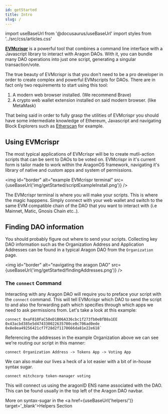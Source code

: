 ```yaml
---
id: getStarted
title: Intro
slug: /
---
```

import useBaseUrl from '@docusaurus/useBaseUrl'
import styles from '../src/css/articles.css'


[**EVMcrispr**](https://evm-crispr.blossom.software/) is a powerful tool that combines a command line interface with a Javascript library to interact with Aragon DAOs. With it, you can bundle many DAO operations into just one script, generating a singular transaction/vote.

The true beauty of EVMcrispr is that you don't need to be a pro developer in order to create complex and powerful EVMscripts for DAOs. There are in fact only two requirements to start using this tool:

1. A modern web browser installed. (We recommend Brave)
2. A crypto web wallet extension installed on said modern browser. (like MetaMask)

That being said in order to fully grasp the utilities of EVMcrispr you should have some intermediate knowledge of Ethereum, Javascript and navigating Block Explorers such as [Etherscan](https://etherscan.io) for example.


## Using EVMcrispr

The most typical applications of EVMcrispr will be to create mutli-action scripts that can be sent to DAOs to be voted on. EVMcrispr in it's current form is tailor made to work within the AragonOS framework, navigating it's library of native and custom apps and system of permissions.


<img id="border" alt="example EVMcrispr terminal" src={useBaseUrl('img/getStarted/scriptExampleInstall.png')} />

The EVMcrispr terminal is where you will make your scripts. This is where the magic happpens. Simply connect with your web wallet and switch to the same EVM compatible chain of the DAO that you want to interact with (i.e Mainnet, Matic, Gnosis Chain etc..).

## Finding DAO information

You should probably figure out where to send your scripts. Collecting key DAO information such as the Organization Address and Application Addresses can be found in a typical Aragon DAO from the `Organization` page.

<img id="border" alt="navigating the aragon DAO" src={useBaseUrl('img/getStarted/findingAddresses.png')} />


### The `connect` Command

Interacting with any Aragon DAO will require you to preface your script with the `connect` command. This will tell EVMcrispr which DAO to send the script to and also the forwarding path which specifies through which apps we need to ask permissions from. Let's take a look at this example:  

```
connect 0xaF810FaC58eD1B06A336cbc1f273fb0eBfB8a1EE 0x43acbd385e5d474330022635700ce0c706ad0ede 0x8e8ea49256421cf7f28d2f1170666da81e22e618`
```

Referencing the addresses in the example Organization above we can see we're routing our script in this manner:  

`connect Organization Address -> Tokens App -> Voting App`

 We can also make our lives a heck of a lot easier with a bit of in-house syntax sugar.

 `connect mitchcorp token-manager voting`

 This will connect us using the aragonID ENS name associated with the DAO. This can be found usually in the top left of the Aragon DAO navbar.

  More on syntax-sugar in the <a href={useBaseUrl('helpers/')} target='_blank'>Helpers Section</a>

